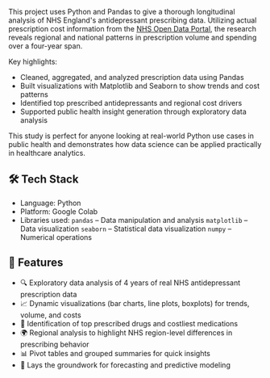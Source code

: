 This project uses Python and Pandas to give a thorough longitudinal analysis of NHS 
England's antidepressant prescribing data. Utilizing actual prescription cost information 
from the [NHS Open Data Portal](https://opendata.nhsbsa.net/), the research reveals 
regional and national patterns in prescription volume and spending over a four-year span.

Key highlights:
- Cleaned, aggregated, and analyzed prescription data using Pandas
- Built visualizations with Matplotlib and Seaborn to show trends and cost patterns
- Identified top prescribed antidepressants and regional cost drivers
- Supported public health insight generation through exploratory data analysis

This study is perfect for anyone looking at real-world Python use cases in public 
health and demonstrates how data science can be applied practically in healthcare analytics.

## 🛠️ Tech Stack
- Language: Python
- Platform: Google Colab
- Libraries used:
  `pandas` – Data manipulation and analysis
  `matplotlib` – Data visualization
  `seaborn` – Statistical data visualization
  `numpy` – Numerical operations

## 🚀 Features

- 🔍 Exploratory data analysis of 4 years of real NHS antidepressant prescription data  
- 📈 Dynamic visualizations (bar charts, line plots, boxplots) for trends, volume, and costs  
- 🧠 Identification of top prescribed drugs and costliest medications  
- 🌍 Regional analysis to highlight NHS region-level differences in prescribing behavior  
- 📊 Pivot tables and grouped summaries for quick insights  
- 🔮 Lays the groundwork for forecasting and predictive modeling

